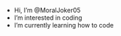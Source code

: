 -  Hi, I’m @MoralJoker05
- I’m interested in coding
- I’m currently learning how to code 
  
  

<!---
MoralJoker05/MoralJoker05 is a ✨ special ✨ repository because its `README.md` (this file) appears on your GitHub profile.
You can click the Preview link to take a look at your changes.
--->
